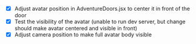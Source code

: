 - [x] Adjust avatar position in AdventureDoors.jsx to center it in front of the door
- [x] Test the visibility of the avatar (unable to run dev server, but change should make avatar centered and visible in front)
- [x] Adjust camera position to make full avatar body visible
